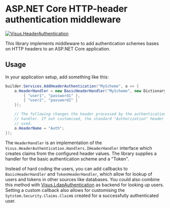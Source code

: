# ASP.NET Core HTTP-header authentication middleware
[![Visus.HeaderAuthentication](https://buildstats.info/nuget/Visus.HeaderAuthentication)](https://www.nuget.org/packages/Visus.HeaderAuthentication)

This library implements middleware to add authentication schemes bases on HTTP headers to an ASP.NET Core application.

## Usage
In your application setup, add something like this:
```C#
builder.Services.AddHeaderAuthentication("MyScheme", o => {
    o.HeaderHandler = new BasicHeaderHandler("MyScheme", new Dictionary<string, string> {
        { "user1", "password1" },
        { "user2", "password2" }
    });

    // The following changes the header processed by the authentication
    // handler. If not customised, the standard "Authorization" header is
    // used.
    o.HeaderName = "Auth";
});
```

The `HeaderHandler` is an implementation of the `Visus.HeaderAuthentication.Handlers.IHeaderHandler` interface which creates claims from the configured header values. The library supplies a handler for the basic authentication scheme and a "Token".

Instead of hard coding the users, you can add callbacks to `BasicHeaderHandler` and `TokenHeaderHandler`, which allow for lookup of users and tokens in other sources like databases. You could also combine this method with [Visus.LdapAuthentication](https://github.com/UniStuttgart-VISUS/Visus.LdapAuthentication) as backend for looking up users. Setting a custom callback also allows for customising the `Sytstem.Security.Claims.Claim`s created for a successfully authenticated user.
